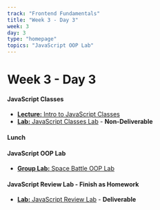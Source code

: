 ```yaml
---
track: "Frontend Fundamentals"
title: "Week 3 - Day 3"
week: 3
day: 3
type: "homepage"
topics: "JavaScript OOP Lab"
---
```


# Week 3 - Day 3

#### JavaScript Classes
- [**Lecture:** Intro to JavaScript Classes](/frontend-fundamentals/week-3/day-3/lecture-materials/intro-to-javascript-classes/)
- [**Lab:** JavaScript Classes Lab](/frontend-fundamentals/week-3/day-3/labs/javascript-classes-lab/) - **Non-Deliverable**

#### Lunch

#### JavaScript OOP Lab

- [**Group Lab:** Space Battle OOP Lab](/frontend-fundamentals/week-3/day-3/labs/space-battle-oop-lab/)

#### JavaScript Review Lab - Finish as Homework

- [**Lab:** JavaScript Review Lab](/frontend-fundamentals/week-3/day-3/labs/javascript-review-lab/) - **Deliverable**